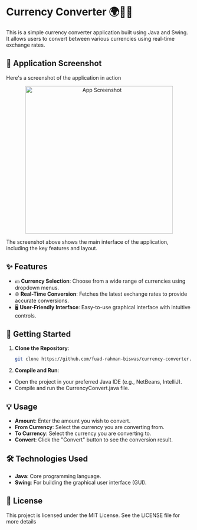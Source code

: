 # Currency Converter 🌍💱✅

This is a simple currency converter application built using Java and Swing. It allows users to convert between various currencies using real-time exchange rates.

## 📸 Application Screenshot

Here's a screenshot of the application in action

<div align="center">
  <img src="https://github.com/user-attachments/assets/0822baac-740e-44ec-8761-1f997d911793" alt="App Screenshot" width="400" />
</div>

The screenshot above shows the main interface of the application, including the key features and layout.

## ✨ Features

- 💵 **Currency Selection**: Choose from a wide range of currencies using dropdown menus.
- 🌐 **Real-Time Conversion**: Fetches the latest exchange rates to provide accurate conversions.
- 🖥️ **User-Friendly Interface**: Easy-to-use graphical interface with intuitive controls.

## 🚀 Getting Started

1. **Clone the Repository**:
   ```bash
   git clone https://github.com/fuad-rahman-biswas/currency-converter.git

2. **Compile and Run**:
- Open the project in your preferred Java IDE (e.g., NetBeans, IntelliJ).
- Compile and run the CurrencyConvert.java file.

## 💡 Usage

- **Amount**: Enter the amount you wish to convert.
- **From Currency**: Select the currency you are converting from.
- **To Currency**: Select the currency you are converting to.
- **Convert**: Click the "Convert" button to see the conversion result.

## 🛠️ Technologies Used

- **Java**: Core programming language.
- **Swing**: For building the graphical user interface (GUI).

## 📜 License

This project is licensed under the MIT License. See the LICENSE file for more details
